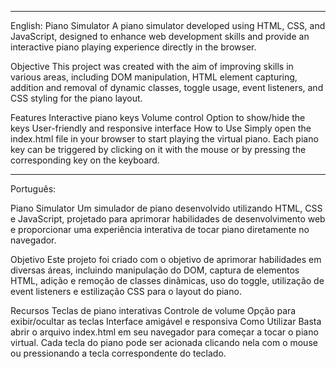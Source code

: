 ----------------------------------------------------------------------------------------------------------------------------
English:
Piano Simulator
A piano simulator developed using HTML, CSS, and JavaScript, designed to enhance web development skills and provide an interactive piano playing experience directly in the browser.

Objective
This project was created with the aim of improving skills in various areas, including DOM manipulation, HTML element capturing, addition and removal of dynamic classes, toggle usage, event listeners, and CSS styling for the piano layout.

Features
Interactive piano keys
Volume control
Option to show/hide the keys
User-friendly and responsive interface
How to Use
Simply open the index.html file in your browser to start playing the virtual piano. Each piano key can be triggered by clicking on it with the mouse or by pressing the corresponding key on the keyboard.



---------------------------------------------------------------------------------------------------------------------------------------
Português:

Piano Simulator
Um simulador de piano desenvolvido utilizando HTML, CSS e JavaScript, projetado para aprimorar habilidades de desenvolvimento web e proporcionar uma experiência interativa de tocar piano diretamente no navegador.

Objetivo
Este projeto foi criado com o objetivo de aprimorar habilidades em diversas áreas, incluindo manipulação do DOM, captura de elementos HTML, adição e remoção de classes dinâmicas, uso do toggle, utilização de event listeners e estilização CSS para o layout do piano.

Recursos
Teclas de piano interativas
Controle de volume
Opção para exibir/ocultar as teclas
Interface amigável e responsiva
Como Utilizar
Basta abrir o arquivo index.html em seu navegador para começar a tocar o piano virtual. Cada tecla do piano pode ser acionada clicando nela com o mouse ou pressionando a tecla correspondente do teclado.
